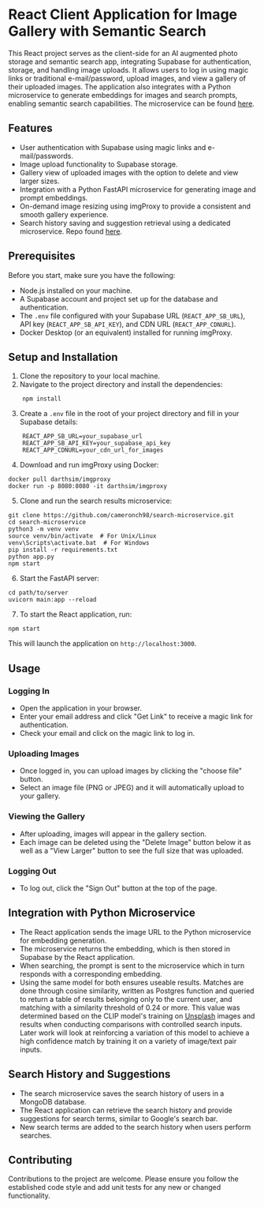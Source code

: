 # React Client Application for Image Gallery with Semantic Search

This React project serves as the client-side for an AI augmented photo storage and semantic search app, integrating Supabase for authentication, storage, and handling image uploads. It allows users to log in using magic links or traditional e-mail/password, upload images, and view a gallery of their uploaded images. The application also integrates with a Python microservice to generate embeddings for images and search prompts, enabling semantic search capabilities. The microservice can be found [here](https://github.com/LaUrrego/semantic-image-search-microservice).

## Features

- User authentication with Supabase using magic links and e-mail/passwords.
- Image upload functionality to Supabase storage.
- Gallery view of uploaded images with the option to delete and view larger sizes.
- Integration with a Python FastAPI microservice for generating image and prompt embeddings.
- On-demand image resizing using imgProxy to provide a consistent and smooth gallery experience.
- Search history saving and suggestion retrieval using a dedicated microservice. Repo found [here](https://github.com/cameronch98/search-microservice). 

## Prerequisites

Before you start, make sure you have the following:

- Node.js installed on your machine.
- A Supabase account and project set up for the database and authentication.
- The `.env` file configured with your Supabase URL (`REACT_APP_SB_URL`), API key (`REACT_APP_SB_API_KEY`), and CDN URL (`REACT_APP_CDNURL`).
- Docker Desktop (or an equivalent) installed for running imgProxy.

## Setup and Installation

1. Clone the repository to your local machine.
2. Navigate to the project directory and install the dependencies:

```
    npm install
```
3. Create a `.env` file in the root of your project directory and fill in your Supabase details:

```
    REACT_APP_SB_URL=your_supabase_url
    REACT_APP_SB_API_KEY=your_supabase_api_key
    REACT_APP_CDNURL=your_cdn_url_for_images
```

4. Download and run imgProxy using Docker:

```
docker pull darthsim/imgproxy
docker run -p 8080:8080 -it darthsim/imgproxy
```

5. Clone and run the search results microservice:

```
git clone https://github.com/cameronch98/search-microservice.git
cd search-microservice
python3 -m venv venv
source venv/bin/activate  # For Unix/Linux
venv\Scripts\activate.bat  # For Windows
pip install -r requirements.txt
python app.py
npm start

```
6. Start the FastAPI server:

```
cd path/to/server
uvicorn main:app --reload
```

7. To start the React application, run:

```
npm start
```

This will launch the application on `http://localhost:3000`.

## Usage

### Logging In

- Open the application in your browser.
- Enter your email address and click "Get Link" to receive a magic link for authentication.
- Check your email and click on the magic link to log in.

### Uploading Images

- Once logged in, you can upload images by clicking the "choose file" button.
- Select an image file (PNG or JPEG) and it will automatically upload to your gallery.

### Viewing the Gallery

- After uploading, images will appear in the gallery section.
- Each image can be deleted using the "Delete Image" button below it as well as a "View Larger" button to see the full size that was uploaded.

### Logging Out

- To log out, click the "Sign Out" button at the top of the page.

## Integration with Python Microservice

- The React application sends the image URL to the Python microservice for embedding generation.
- The microservice returns the embedding, which is then stored in Supabase by the React application.
- When searching, the prompt is sent to the microservice which in turn responds with a corresponding embedding. 
- Using the same model for both ensures useable results. Matches are done through cosine similarity, written as Postgres function and queried to return a table of results belonging only to the current user, and matching with a similarity threshold of 0.24 or more. This value was determined based on the CLIP model's training on [Unsplash](https://unsplash.com/) images and results when conducting comparisons with controlled search inputs. Later work will look at reinforcing a variation of this model to achieve a high confidence match by training it on a variety of image/text pair inputs. 

## Search History and Suggestions

- The search microservice saves the search history of users in a MongoDB database.
- The React application can retrieve the search history and provide suggestions for search terms, similar to Google's search bar.
- New search terms are added to the search history when users perform searches.

## Contributing

Contributions to the project are welcome. Please ensure you follow the established code style and add unit tests for any new or changed functionality.
